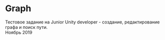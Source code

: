 # Graph
Тестовое задание на Junior Unity developer - создание, редактирование графа и поиск пути.
<br>
Ноябрь 2019
